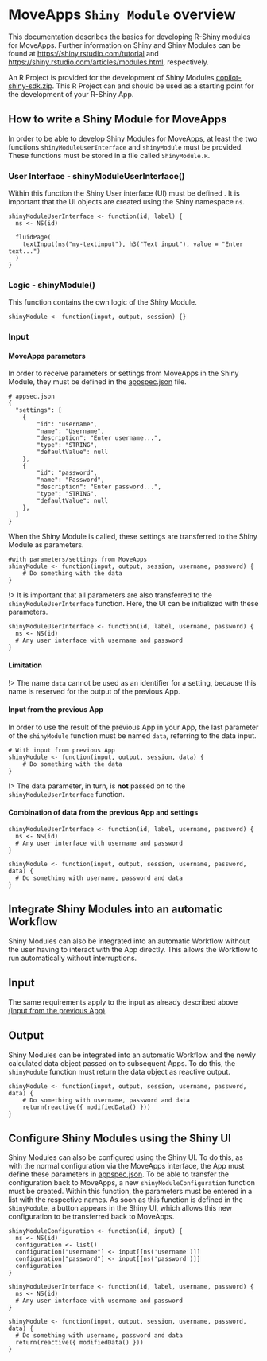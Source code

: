 # MoveApps `Shiny Module` overview
This documentation describes the basics for developing R-Shiny modules for MoveApps. Further information on Shiny and
Shiny Modules can be found at  https://shiny.rstudio.com/tutorial and https://shiny.rstudio.com/articles/modules.html,
respectively.

An R Project is provided for the development of Shiny
Modules [copilot-shiny-sdk.zip](https://moveapps.org/documentation/copilot-shiny-sdk.zip ':ignore'). This R Project can
and should be used as a starting point for the development of your R-Shiny App.

## How to write a Shiny Module for MoveApps
In order to be able to develop Shiny Modules for MoveApps, at least the two functions `shinyModuleUserInterface` and `shinyModule` must be provided. These functions must be stored in a file called `ShinyModule.R`.

### User Interface - shinyModuleUserInterface()
Within this function the Shiny User interface (UI) must be defined . It is important that the UI objects are created using the Shiny namespace `ns`.
```
shinyModuleUserInterface <- function(id, label) {
  ns <- NS(id)

  fluidPage(
    textInput(ns("my-textinput"), h3("Text input"), value = "Enter text...")
  )
}
```

### Logic - shinyModule()
This function contains the own logic of the Shiny Module.
```
shinyModule <- function(input, output, session) {}
```

### Input

#### MoveApps parameters
In order to receive parameters or settings from MoveApps in the Shiny Module, they must be defined in the [appspec.json](appspec.md) file.

```
# appsec.json
{
  "settings": [
    {
        "id": "username",
        "name": "Username",
        "description": "Enter username...",
        "type": "STRING",
        "defaultValue": null
    },
    {
        "id": "password",
        "name": "Password",
        "description": "Enter password...",
        "type": "STRING",
        "defaultValue": null
    },
  ]
}
```
 
When the Shiny Module is called, these settings are transferred to the Shiny Module as parameters.

```
#with parameters/settings from MoveApps 
shinyModule <- function(input, output, session, username, password) {
    # Do something with the data
}
```

!> It is important that all parameters are also transferred to the `shinyModuleUserInterface` function. Here, the UI can be initialized with these parameters.

```
shinyModuleUserInterface <- function(id, label, username, password) {
  ns <- NS(id)
  # Any user interface with username and password 
}
```

#### Limitation
!> The name `data` cannot be used as an identifier for a setting, because this name is reserved for the output of the previous App.

#### Input from the previous App
In order to use the result of the previous App in your App, the last parameter of the `shinyModule` function must be named `data`, referring to the data input.
```
# With input from previous App
shinyModule <- function(input, output, session, data) {
    # Do something with the data
}
```

!> The data parameter, in turn, is **not** passed on to the `shinyModuleUserInterface` function.


#### Combination of data from the previous App and settings
```
shinyModuleUserInterface <- function(id, label, username, password) {
  ns <- NS(id)
  # Any user interface with username and password 
}

shinyModule <- function(input, output, session, username, password, data) {
  # Do something with username, password and data
}
```

## Integrate Shiny Modules into an automatic Workflow
Shiny Modules can also be integrated into an automatic Workflow without the user having to interact with the App directly. This allows the Workflow to run automatically without interruptions.

## Input
The same requirements apply to the input as already described above [(Input from the previous App)](copilot-shiny-sdk#input-predecessor-app).

## Output
Shiny Modules can be integrated into an automatic Workflow and the newly calculated data object passed on to subsequent Apps. To do this, the `shinyModule` function must return the data object as reactive output.
```
shinyModule <- function(input, output, session, username, password, data) {
    # Do something with username, password and data
    return(reactive({ modifiedData() }))
}
```

## Configure Shiny Modules using the Shiny UI
Shiny Modules can also be configured using the Shiny UI. To do this, as with the normal configuration via the MoveApps interface, the App must define these parameters in [appspec.json](appspec.md). To be able to transfer the configuration back to MoveApps, a new `shinyModuleConfiguration` function must be created. Within this function, the parameters must be entered in a list with the respective names. As soon as this function is defined in the `ShinyModule`, a button appears in the Shiny UI, which allows this new configuration to be transferred back to MoveApps.

```
shinyModuleConfiguration <- function(id, input) {
  ns <- NS(id)
  configuration <- list()
  configuration["username"] <- input[[ns('username')]]
  configuration["password"] <- input[[ns('password')]]
  configuration
}

shinyModuleUserInterface <- function(id, label, username, password) {
  ns <- NS(id)
  # Any user interface with username and password 
}

shinyModule <- function(input, output, session, username, password, data) {
  # Do something with username, password and data
  return(reactive({ modifiedData() }))
}
```

